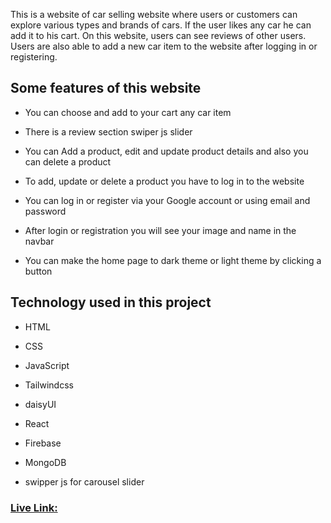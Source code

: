 This is a website of car selling website where users or customers can explore various types and brands of cars. If the user likes any car he can add it to his cart. On this website, users can see reviews of other users. Users are also able to add a new car item to the website after logging in or registering.

## Some features of this website

   * You can choose and add to your cart any car item

   * There is a review section swiper js slider

   * You can Add a product, edit and update product details and also you can delete a product

   * To add, update or delete a product you have to log in to the website

   * You can log in or register via your Google account or using email and password

   * After login or registration you will see your image and name in the navbar

   * You can make the home page to dark theme or light theme by clicking a button


## Technology used in this project

   * HTML 

   * CSS

   * JavaScript

   * Tailwindcss

   * daisyUI

   * React

   * Firebase

   * MongoDB

   * swipper js for carousel slider


  ### [Live Link:](https://brand-shop-292a0.web.app/)
